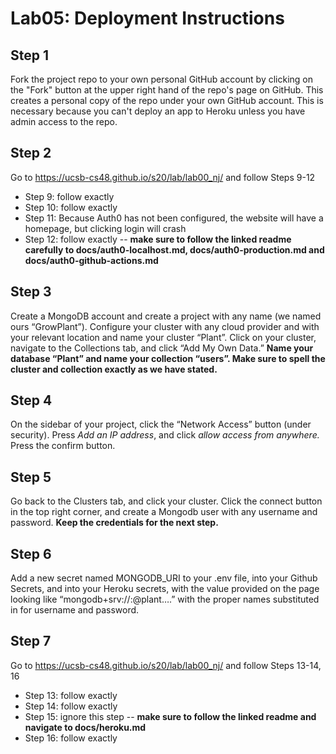 # Lab05: Deployment Instructions

## Step 1

Fork the project repo to your own personal GitHub account by clicking on the "Fork" button at the upper right hand of the repo's page on GitHub. This creates a personal copy of the repo under your own GitHub account. This is necessary because you can't deploy an app to Heroku unless you have admin access to the repo.

## Step 2

Go to https://ucsb-cs48.github.io/s20/lab/lab00_nj/ and follow Steps 9-12

- Step 9: follow exactly
- Step 10: follow exactly
- Step 11: Because Auth0 has not been configured, the website will have a homepage, but clicking login will crash
- Step 12: follow exactly -- **make sure to follow the linked readme carefully to docs/auth0-localhost.md, docs/auth0-production.md and docs/auth0-github-actions.md**

## Step 3

Create a MongoDB account and create a project with any name (we named ours “GrowPlant”). Configure your cluster with any cloud provider and with your relevant location and name your cluster “Plant”. Click on your cluster, navigate to the Collections tab, and click “Add My Own Data.” **Name your database “Plant” and name your collection “users”. Make sure to spell the cluster and collection exactly as we have stated.**

## Step 4

On the sidebar of your project, click the “Network Access” button (under security). Press _Add an IP address_, and click _allow access from anywhere._ Press the confirm button.

## Step 5

Go back to the Clusters tab, and click your cluster. Click the connect button in the top right corner, and create a Mongodb user with any username and password. **Keep the credentials for the next step.**

## Step 6

Add a new secret named MONGODB_URI to your .env file, into your Github Secrets, and into your Heroku secrets, with the value provided on the page looking like “mongodb+srv://<username>:<password>@plant….” with the proper names substituted in for username and password.

## Step 7

Go to https://ucsb-cs48.github.io/s20/lab/lab00_nj/ and follow Steps 13-14, 16

- Step 13: follow exactly
- Step 14: follow exactly
- Step 15: ignore this step -- **make sure to follow the linked readme and navigate to docs/heroku.md**
- Step 16: follow exactly
